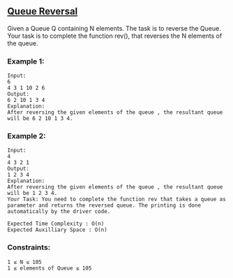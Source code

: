 ## [Queue Reversal](https://www.geeksforgeeks.org/problems/queue-reversal/1)

Given a Queue Q containing N elements. The task is to reverse the Queue. Your task is to complete the function rev(), that reverses the N elements of the queue.

### Example 1:
```
Input:
6
4 3 1 10 2 6
Output: 
6 2 10 1 3 4
Explanation: 
After reversing the given elements of the queue , the resultant queue will be 6 2 10 1 3 4.
```
### Example 2:
```
Input:
4
4 3 2 1 
Output: 
1 2 3 4
Explanation: 
After reversing the given elements of the queue , the resultant queue will be 1 2 3 4.
Your Task: You need to complete the function rev that takes a queue as parameter and returns the reversed queue. The printing is done automatically by the driver code.

Expected Time Complexity : O(n)
Expected Auxilliary Space : O(n)
```
### Constraints:
```
1 ≤ N ≤ 105
1 ≤ elements of Queue ≤ 105
```
